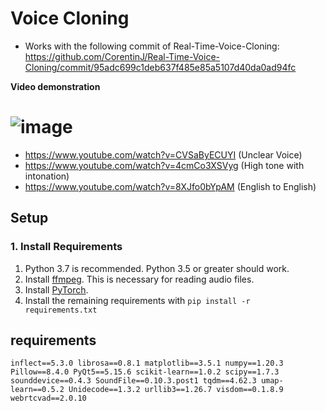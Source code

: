 # Voice Cloning

- Works with the following commit of Real-Time-Voice-Cloning: https://github.com/CorentinJ/Real-Time-Voice-Cloning/commit/95adc699c1deb637f485e85a5107d40da0ad94fc

**Video demonstration**
# ![image](https://github.com/happyminn/voice-cloning/assets/156920075/55c54909-77af-49ed-99ab-e62a6237ead4)

- https://www.youtube.com/watch?v=CVSaByECUYI (Unclear Voice)
- https://www.youtube.com/watch?v=4cmCo3XSVyg (High tone with intonation)
- https://www.youtube.com/watch?v=8XJfo0bYpAM (English to English)

## Setup

### 1. Install Requirements
1. Python 3.7 is recommended. Python 3.5 or greater should work.
3. Install [ffmpeg](https://ffmpeg.org/download.html#get-packages). This is necessary for reading audio files.
4. Install [PyTorch](https://pytorch.org/get-started/locally/).
5. Install the remaining requirements with `pip install -r requirements.txt`

## requirements
`﻿inflect==5.3.0
librosa==0.8.1
matplotlib==3.5.1
numpy==1.20.3
Pillow==8.4.0
PyQt5==5.15.6
scikit-learn==1.0.2
scipy==1.7.3
sounddevice==0.4.3
SoundFile==0.10.3.post1
tqdm==4.62.3
umap-learn==0.5.2
Unidecode==1.3.2
urllib3==1.26.7
visdom==0.1.8.9
webrtcvad==2.0.10`
